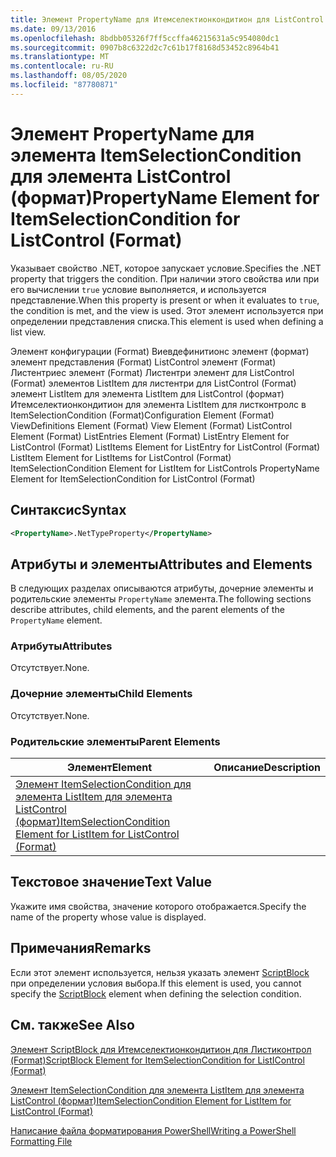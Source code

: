 ```yaml
---
title: Элемент PropertyName для Итемселектионкондитион для ListControl (Format) | Документация Майкрософт
ms.date: 09/13/2016
ms.openlocfilehash: 8bdbb05326f7ff5ccffa46215631a5c954080dc1
ms.sourcegitcommit: 0907b8c6322d2c7c61b17f8168d53452c8964b41
ms.translationtype: MT
ms.contentlocale: ru-RU
ms.lasthandoff: 08/05/2020
ms.locfileid: "87780871"
---
```

# <a name="propertyname-element-for-itemselectioncondition-for-listcontrol-format"></a><span data-ttu-id="fc65b-102">Элемент PropertyName для элемента ItemSelectionCondition для элемента ListControl (формат)</span><span class="sxs-lookup"><span data-stu-id="fc65b-102">PropertyName Element for ItemSelectionCondition for ListControl (Format)</span></span>

<span data-ttu-id="fc65b-103">Указывает свойство .NET, которое запускает условие.</span><span class="sxs-lookup"><span data-stu-id="fc65b-103">Specifies the .NET property that triggers the condition.</span></span> <span data-ttu-id="fc65b-104">При наличии этого свойства или при его вычислении `true` условие выполняется, и используется представление.</span><span class="sxs-lookup"><span data-stu-id="fc65b-104">When this property is present or when it evaluates to `true`, the condition is met, and the view is used.</span></span> <span data-ttu-id="fc65b-105">Этот элемент используется при определении представления списка.</span><span class="sxs-lookup"><span data-stu-id="fc65b-105">This element is used when defining a list view.</span></span>

<span data-ttu-id="fc65b-106">Элемент конфигурации (Format) Виевдефинитионс элемент (формат) элемент представления (Format) ListControl элемент (Format) Листентриес элемент (Format) Листентри элемент для ListControl (Format) элементов ListItem для листентри для ListControl (Format) элемент ListItem для элемента ListItem для ListControl (формат) Итемселектионкондитион для элемента ListItem для листконтролс в ItemSelectionCondition (Format)</span><span class="sxs-lookup"><span data-stu-id="fc65b-106">Configuration Element (Format) ViewDefinitions Element (Format) View Element (Format) ListControl Element (Format) ListEntries Element (Format) ListEntry Element for ListControl (Format) ListItems Element for ListEntry for ListControl (Format) ListItem Element for ListItems for ListControl (Format) ItemSelectionCondition Element for ListItem for ListControls PropertyName Element for ItemSelectionCondition for ListControl (Format)</span></span>

## <a name="syntax"></a><span data-ttu-id="fc65b-107">Синтаксис</span><span class="sxs-lookup"><span data-stu-id="fc65b-107">Syntax</span></span>

```xml
<PropertyName>.NetTypeProperty</PropertyName>
```

## <a name="attributes-and-elements"></a><span data-ttu-id="fc65b-108">Атрибуты и элементы</span><span class="sxs-lookup"><span data-stu-id="fc65b-108">Attributes and Elements</span></span>

<span data-ttu-id="fc65b-109">В следующих разделах описываются атрибуты, дочерние элементы и родительские элементы `PropertyName` элемента.</span><span class="sxs-lookup"><span data-stu-id="fc65b-109">The following sections describe attributes, child elements, and the parent elements of the `PropertyName` element.</span></span>

### <a name="attributes"></a><span data-ttu-id="fc65b-110">Атрибуты</span><span class="sxs-lookup"><span data-stu-id="fc65b-110">Attributes</span></span>

<span data-ttu-id="fc65b-111">Отсутствует.</span><span class="sxs-lookup"><span data-stu-id="fc65b-111">None.</span></span>

### <a name="child-elements"></a><span data-ttu-id="fc65b-112">Дочерние элементы</span><span class="sxs-lookup"><span data-stu-id="fc65b-112">Child Elements</span></span>

<span data-ttu-id="fc65b-113">Отсутствует.</span><span class="sxs-lookup"><span data-stu-id="fc65b-113">None.</span></span>

### <a name="parent-elements"></a><span data-ttu-id="fc65b-114">Родительские элементы</span><span class="sxs-lookup"><span data-stu-id="fc65b-114">Parent Elements</span></span>

|<span data-ttu-id="fc65b-115">Элемент</span><span class="sxs-lookup"><span data-stu-id="fc65b-115">Element</span></span>|<span data-ttu-id="fc65b-116">Описание</span><span class="sxs-lookup"><span data-stu-id="fc65b-116">Description</span></span>|
|-------------|-----------------|
|[<span data-ttu-id="fc65b-117">Элемент ItemSelectionCondition для элемента ListItem для элемента ListControl (формат)</span><span class="sxs-lookup"><span data-stu-id="fc65b-117">ItemSelectionCondition Element for ListItem for ListControl (Format)</span></span>](./itemselectioncondition-element-for-listitem-for-listcontrol-format.md)||

## <a name="text-value"></a><span data-ttu-id="fc65b-118">Текстовое значение</span><span class="sxs-lookup"><span data-stu-id="fc65b-118">Text Value</span></span>

<span data-ttu-id="fc65b-119">Укажите имя свойства, значение которого отображается.</span><span class="sxs-lookup"><span data-stu-id="fc65b-119">Specify the name of the property whose value is displayed.</span></span>

## <a name="remarks"></a><span data-ttu-id="fc65b-120">Примечания</span><span class="sxs-lookup"><span data-stu-id="fc65b-120">Remarks</span></span>

<span data-ttu-id="fc65b-121">Если этот элемент используется, нельзя указать элемент [ScriptBlock](./scriptblock-element-for-itemselectioncondition-for-listcontrol-format.md) при определении условия выбора.</span><span class="sxs-lookup"><span data-stu-id="fc65b-121">If this element is used, you cannot specify the [ScriptBlock](./scriptblock-element-for-itemselectioncondition-for-listcontrol-format.md) element when defining the selection condition.</span></span>

## <a name="see-also"></a><span data-ttu-id="fc65b-122">См. также</span><span class="sxs-lookup"><span data-stu-id="fc65b-122">See Also</span></span>

[<span data-ttu-id="fc65b-123">Элемент ScriptBlock для Итемселектионкондитион для Листиконтрол (Format)</span><span class="sxs-lookup"><span data-stu-id="fc65b-123">ScriptBlock Element for ItemSelectionCondition for ListIControl (Format)</span></span>](./scriptblock-element-for-itemselectioncondition-for-listcontrol-format.md)

[<span data-ttu-id="fc65b-124">Элемент ItemSelectionCondition для элемента ListItem для элемента ListControl (формат)</span><span class="sxs-lookup"><span data-stu-id="fc65b-124">ItemSelectionCondition Element for ListItem for ListControl (Format)</span></span>](./itemselectioncondition-element-for-listitem-for-listcontrol-format.md)

[<span data-ttu-id="fc65b-125">Написание файла форматирования PowerShell</span><span class="sxs-lookup"><span data-stu-id="fc65b-125">Writing a PowerShell Formatting File</span></span>](./writing-a-powershell-formatting-file.md)
